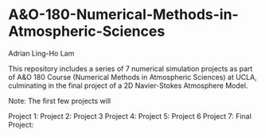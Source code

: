 # A&O-180-Numerical-Methods-in-Atmospheric-Sciences

Adrian Ling-Ho Lam 

This repository includes a series of 7 numerical simulation projects as part of A&O 180 Course (Numerical Methods in Atmospheric Sciences) at UCLA, culminating in the final project of a 2D Navier-Stokes Atmosphere Model. 

Note: The first few projects will

Project 1:
Project 2:
Project 3
Project 4:
Project 5:
Project 6
Project 7:
Final Project:


